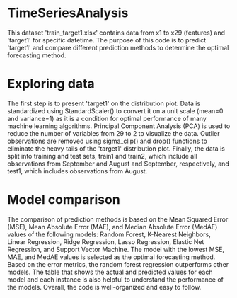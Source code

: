 # TimeSeriesAnalysis
This dataset 'train_target1.xlsx' contains data from x1 to x29 (features) and 'target1' for specific datetime. The purpose of this code is to predict 'target1' and compare different prediction methods to determine the optimal forecasting method.

# Exploring data
The first step is to present 'target1' on the distribution plot. Data is standardized using StandardScaler() to convert it on a unit scale (mean=0 and variance=1) as it is a condition for optimal performance of many machine learning algorithms. Principal Component Analysis (PCA) is used to reduce the number of variables from 29 to 2 to visualize the data. Outlier observations are removed using sigma_clip() and drop() functions to eliminate the heavy tails of the 'target1' distribution plot. Finally, the data is split into training and test sets, train1 and train2, which include all observations from September and August and September, respectively, and test1, which includes observations from August.

# Model comparison
The comparison of prediction methods is based on the Mean Squared Error (MSE), Mean Absolute Error (MAE), and Median Absolute Error (MedAE) values of the following models: Random Forest, K-Nearest Neighbors, Linear Regression, Ridge Regression, Lasso Regression, Elastic Net Regression, and Support Vector Machine. The model with the lowest MSE, MAE, and MedAE values is selected as the optimal forecasting method. Based on the error metrics, the random forest regression outperforms other models. The table that shows the actual and predicted values for each model and each instance is also helpful to understand the performance of the models. Overall, the code is well-organized and easy to follow.
